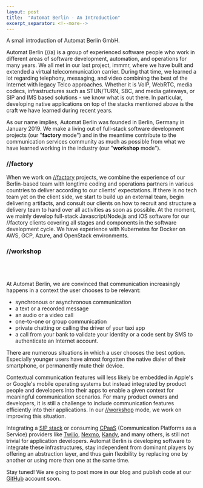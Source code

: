 ```yaml
---
layout: post
title:  "Automat Berlin - An Introduction"
excerpt_separator: <!--more-->
---
```


A small introduction of Automat Berlin GmbH.

<!--more-->

Automat Berlin (//a) is a group of experienced software people who work in different areas of software development, automation, and operations for many years. We all met in our last project, immmr, where we have built and extended a virtual telecommunication carrier. During that time, we learned a lot regarding telephony, messaging, and video combining the best of the Internet with legacy Telco approaches. Whether it is VoIP, WebRTC, media codecs, infrastructures such as STUN/TURN, SBC, and media gateways, or SIP and IMS based solutions - we know what is out there.  In particular,  developing native applications on top of the stacks mentioned above is the craft we have learned during recent years.

As our name implies, Automat Berlin was founded in Berlin, Germany in January 2019. We make a living out of full-stack software development projects (our "**factory** mode") and in the meantime contribute to the communication services community as much as possible from what we have learned working in the industry (our "**workshop** mode").

### //factory

When we work on [//factory](https://automat.berlin/#factory) projects, we combine the experience of our Berlin-based team with longtime coding and operations partners in various countries to deliver according to our clients' expectations. If there is no tech team yet on the client side, we start to build up an external team, begin delivering artifacts, and consult our clients on how to recruit and structure a delivery team to hand over all activities as soon as possible. At the moment, we mainly develop full-stack Javascript/Node.js and iOS software for our //factory clients covering all stages and components in the software development cycle. We have experience with Kubernetes for Docker on AWS, GCP, Azure, and OpenStack environments.

### //workshop
<br/><br/><br/>
At Automat Berlin, we are convinced that communication increasingly happens in a context the user chooses to be relevant:
 - synchronous or asynchronous communication
 - a text or a recorded message
 - an audio or a video call
 - one-to-one or group communication
 - private chatting or calling the driver of your taxi app
 - a call from your bank to validate your identity or a code sent by SMS to authenticate an Internet account.

There are numerous situations in which a user chooses the best option. Especially younger users have almost forgotten the native dialer of their smartphone, or permanently mute their device.

Contextual communication features will less likely be embedded in Apple's or Google's mobile operating systems but instead integrated by product people and developers into their apps to enable a given context for meaningful communication scenarios. For many product owners and developers, it is still a challenge to include communication features efficiently into their applications. In our [//workshop](https://automat.berlin/#workshop) mode, we work on improving this situation.

Integrating a [SIP stack](https://en.wikipedia.org/wiki/List_of_SIP_software) or consuming [CPaaS](http://alanquayle.com/2019/05/cpaas-segmentation/) (Communication Platforms as a Service) providers like [Twilio](https://www.twilio.com/), [Nexmo](https://www.nexmo.com/), [Kandy](https://www.kandy.io/), and many others, is still not trivial for application developers. Automat Berlin is developing software to integrate these infrastructures, stay independent from dominant players by offering an abstraction layer, and thus gain flexibility by replacing one by another or using more than one at the same time.

Stay tuned! We are going to post more in our blog and publish code at our [GitHub](https://github.com/automat-berlin) account soon.
